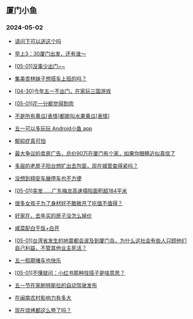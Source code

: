## 厦门小鱼 
### 2024-05-02

+ [请问下可以送这个吗](http://bbs.xmfish.com/read-htm-tid-18184237.html)

+ [早上3：30厦门出发，还有谁～](http://bbs.xmfish.com/read-htm-tid-18184247.html)

+ [[05-01]没事少出门~~](http://bbs.xmfish.com/read-htm-tid-18184300.html)

+ [集美杏林妹子想搭车上班的吗？](http://bbs.xmfish.com/read-htm-tid-18184240.html)

+ [[04-30]今年五一不出门，在家玩三国游戏](http://bbs.xmfish.com/read-htm-tid-18184250.html)

+ [[05-01]花一分都觉得割肉](http://bbs.xmfish.com/read-htm-tid-18184261.html)

+ [不是所有黄瓜[表情]都能叫水果黄瓜[表情]](http://bbs.xmfish.com/read-htm-tid-18184249.html)

+ [五一可以多玩玩 Android小鱼 app](http://bbs.xmfish.com/read-htm-tid-18184239.html)

+ [郁抑症真可怕](http://bbs.xmfish.com/read-htm-tid-18184410.html)

+ [最大争议的卖房广告，总价90万在厦门有个家，如果你眼睛近似真信了](http://bbs.xmfish.com/read-htm-tid-18184305.html)

+ [多层的老房子阳台想扩出去包窗，现在城管查得紧吗？](http://bbs.xmfish.com/read-htm-tid-18184387.html)

+ [没想到翔安车展停车也不方便](http://bbs.xmfish.com/read-htm-tid-18184395.html)

+ [[05-01]突发……广东梅龙高速塌陷面积超184平米](http://bbs.xmfish.com/read-htm-tid-18184406.html)

+ [很多女孩子为了身材好不敢敞开了吃值不值得？](http://bbs.xmfish.com/read-htm-tid-18184317.html)

+ [好家在，去年买的房子没怎么掉价](http://bbs.xmfish.com/read-htm-tid-18184473.html)

+ [咸菜配白干饭+白开](http://bbs.xmfish.com/read-htm-tid-18184346.html)

+ [[05-01]台湾省发生的地震都会波及到厦门岛，为什么这社会有些人只顾他们自己利益，不管其他业主死活？](http://bbs.xmfish.com/read-htm-tid-18184372.html)

+ [五一假期堵车也快乐](http://bbs.xmfish.com/read-htm-tid-18184360.html)

+ [[05-01]不懂就问：小红书那种找搭子是啥意思？](http://bbs.xmfish.com/read-htm-tid-18184379.html)

+ [五一节在家刷特斯拉的自动驾驶发布](http://bbs.xmfish.com/read-htm-tid-18184356.html)

+ [在闽南农村影响力有多大](http://bbs.xmfish.com/read-htm-tid-18184451.html)

+ [现在烧烤都这么卷了吗？](http://bbs.xmfish.com/read-htm-tid-18184488.html)

